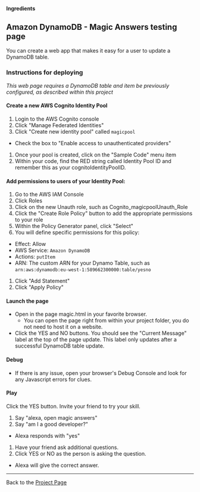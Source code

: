 #### Ingredients
## Amazon DynamoDB - Magic Answers testing page <a id="title"></a>

You can create a web app that makes it easy for a user to update a DynamoDB table.

### Instructions for deploying

*This web page requires a DynamoDB table and item be previously configured, as described within this project*


#### Create a new AWS Cognito Identity Pool

1. Login to the AWS Cognito console
1. Click "Manage Federated Identities"
1. Click "Create new identity pool" called ```magicpool```
 + Check the box to "Enable access to unauthenticated providers"
1. Once your pool is created, click on the "Sample Code" menu item
1. Within your code, find the RED string called Identity Pool ID and remember this as your cognitoIdentityPoolID.

#### Add permissions to users of your Identity Pool:

1. Go to the AWS IAM Console
1. Click Roles
1. Click on the new Unauth role, such as Cognito_magicpoolUnauth_Role
1. Click the "Create Role Policy" button to add the appropriate permissions to your role
1. Within the Policy Generator panel, click "Select"
1. You will define specific permissions for this policy:
 + Effect: Allow
 + AWS Service: ```Amazon DynamoDB```
 + Actions: ```putItem```
 + ARN: The custom ARN for your Dynamo Table, such as ```arn:aws:dynamodb:eu-west-1:589662300000:table/yesno```
1. Click "Add Statement"
1. Click "Apply Policy"


#### Launch the page
 + Open in the page magic.html in your favorite browser.
   + You can open the page right from within your project folder, you do not need to host it on a website.
 + Click the YES and NO buttons.  You should see the "Current Message" label at the top of the page update.  This label only updates after a successful DynamoDB table update.


#### Debug
 * If there is any issue, open your browser's Debug Console and look for any Javascript errors for clues.

#### Play
Click the YES button.  Invite your friend to try your skill.

1. Say "alexa, open magic answers"
1. Say "am I a good developer?"
 + Alexa responds with "yes"
1. Have your friend ask additional questions.
1. Click YES or NO as the person is asking the question.
 + Alexa will give the correct answer.


<hr />

Back to the [Project Page](../../README.md#title)

